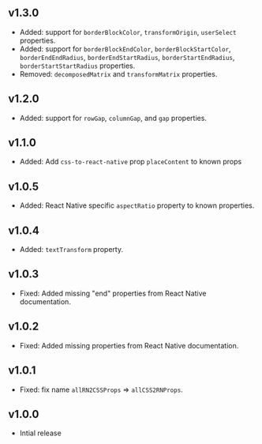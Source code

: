 ## v1.3.0

- Added: support for `borderBlockColor`, `transformOrigin`, `userSelect` properties.
- Added: support for `borderBlockEndColor`, `borderBlockStartColor`, `borderEndEndRadius`, `borderEndStartRadius`, `borderStartEndRadius`, `borderStartStartRadius` properties.
- Removed: `decomposedMatrix` and `transformMatrix` properties.

## v1.2.0

- Added: support for `rowGap`, `columnGap`, and `gap` properties.

## v1.1.0

- Added: Add `css-to-react-native` prop `placeContent` to known props

## v1.0.5

- Added: React Native specific `aspectRatio` property to known properties.

## v1.0.4

- Added: `textTransform` property.

## v1.0.3

- Fixed: Added missing "end" properties from React Native documentation.

## v1.0.2

- Fixed: Added missing properties from React Native documentation.

## v1.0.1

- Fixed: fix name `allRN2CSSProps` => `allCSS2RNProps`.

## v1.0.0

- Intial release

